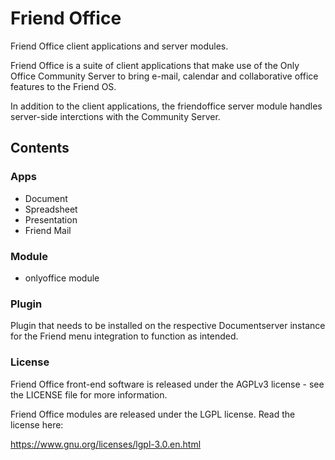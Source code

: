 # Friend Office
Friend Office client applications and server modules.

Friend Office is a suite of client applications that make use of the Only Office Community Server to bring e-mail, calendar and collaborative office features to the Friend OS.

In addition to the client applications, the friendoffice server module handles server-side interctions with the Community Server.

## Contents

### Apps

 * Document
 * Spreadsheet
 * Presentation
 * Friend Mail
 
### Module
 
 * onlyoffice module
 
### Plugin
 
 Plugin that needs to be installed on the respective Documentserver instance for the Friend menu integration to function as intended.

### License

 Friend Office front-end software is released under the AGPLv3 license - 
 see the LICENSE file for more information.
 
 Friend Office modules are released
 under the LGPL license. Read the license here:
 
 https://www.gnu.org/licenses/lgpl-3.0.en.html


